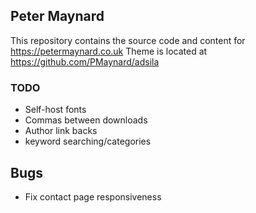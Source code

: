 ## Peter Maynard

This repository contains the source code and content for <https://petermaynard.co.uk>
Theme is located at <https://github.com/PMaynard/adsila>

### TODO
- Self-host fonts
- Commas between downloads 
- Author link backs 
- keyword searching/categories

## Bugs
- Fix contact page responsiveness 